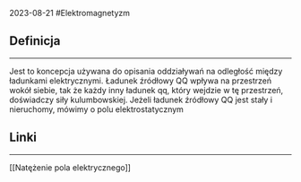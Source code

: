 2023-08-21
#Elektromagnetyzm 
## Definicja
---
Jest to koncepcja używana do opisania oddziaływań na odległość między ładunkami elektrycznymi. Ładunek źródłowy QQ wpływa na przestrzeń wokół siebie, tak że każdy inny ładunek qq, który wejdzie w tę przestrzeń, doświadczy siły kulumbowskiej. Jeżeli ładunek źródłowy QQ jest stały i nieruchomy, mówimy o polu elektrostatycznym

## Linki
---
[[Natężenie pola elektrycznego]]